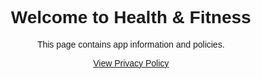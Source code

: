 <!DOCTYPE html>
<html>
  <head>
    <meta charset="UTF-8" />
    <title>Health & Fitness</title>
  </head>
  <body style="font-family: Arial; text-align: center; padding-top: 50px;">
    <h1>Welcome to Health & Fitness</h1>
    <p>This page contains app information and policies.</p>
    <a href="./privacy-policy">View Privacy Policy</a>
  </body>
</html>
